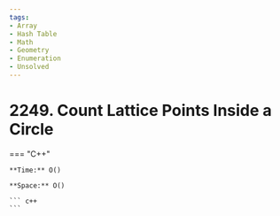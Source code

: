 ```yaml
---
tags:
- Array
- Hash Table
- Math
- Geometry
- Enumeration
- Unsolved
---
```



# 2249. Count Lattice Points Inside a Circle

=== "C++"

    **Time:** O()

    **Space:** O()

    ``` c++
    ```